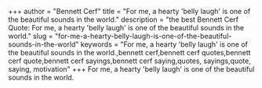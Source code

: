 +++
author = "Bennett Cerf"
title = "For me, a hearty 'belly laugh' is one of the beautiful sounds in the world."
description = "the best Bennett Cerf Quote: For me, a hearty 'belly laugh' is one of the beautiful sounds in the world."
slug = "for-me-a-hearty-belly-laugh-is-one-of-the-beautiful-sounds-in-the-world"
keywords = "For me, a hearty 'belly laugh' is one of the beautiful sounds in the world.,bennett cerf,bennett cerf quotes,bennett cerf quote,bennett cerf sayings,bennett cerf saying,quotes, sayings,quote, saying, motivation"
+++
For me, a hearty 'belly laugh' is one of the beautiful sounds in the world.
